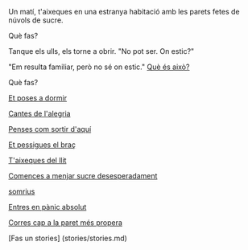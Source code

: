 Un matí, t'aixeques en una estranya habitació amb les parets fetes de núvols de sucre.

Què fas?

Tanque els ulls, els torne a obrir. "No pot ser. On estic?"

"Em resulta familiar, però no sé on estic." [Què és això? ](http://www.google.es/imgres?imgurl=http%3A%2F%2F1.bp.blogspot.com%2F-b0CZu7RAyiM%2FULaNOLTJMZI%2FAAAAAAAAAA8%2FwmVTGAKDC-U%2Fs400%2FCaptura3.PNG&imgrefurl=http%3A%2F%2Fsusandsan.blogspot.com%2F2012%2F11%2Fsimbolismo-figuracion-y-abstraccion.html&h=304&w=400&tbnid=jAdgGBhRlYxgwM%3A&zoom=1&docid=j7NOlpg8lyjPMM&ei=xo95VOvhDc7zasWGgaAP&tbm=isch&ved=0CGMQMygfMB8&iact=rc&uact=3&dur=1931&page=3&start=20&ndsp=13)

Què fas?

[Et poses a dormir](dormir/dormir.md)

[Cantes de l'alegria](cantar/cantar.md)

[Penses com sortir d'aquí](sortir/sortir.md)

[Et pessigues el braç](pessigar-se/pessigar-se.md)

[T'aixeques del llit](aixecar/aixecar.md)

[Comences a menjar sucre desesperadament](menjar/menjar.md)

[somrius](somrius/somrius.md)

[Entres en pànic absolut](panic/panic.md)

[Corres cap a la paret més propera](correr/correr.md)

[Fas un stories] (stories/stories.md)